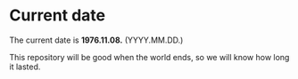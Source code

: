 # Current date

The current date is **1976.11.08.** (YYYY.MM.DD.)

This repository will be good when the world ends, so we will know how long it lasted.